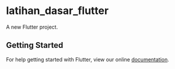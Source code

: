 # latihan_dasar_flutter

A new Flutter project.

## Getting Started

For help getting started with Flutter, view our online
[documentation](https://flutter.io/).
